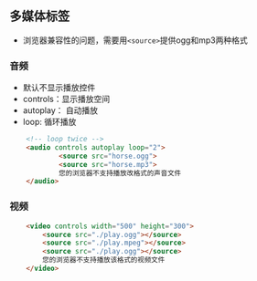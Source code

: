 ## 多媒体标签
- 浏览器兼容性的问题，需要用`<source>`提供ogg和mp3两种格式

### 音频
- 默认不显示播放控件
- controls：显示播放空间
- autoplay： 自动播放
- loop: 循环播放
```html
    <!-- loop twice -->
    <audio controls autoplay loop="2">
            <source src="horse.ogg">
            <source src="horse.mp3">
            您的浏览器不支持播放改格式的声音文件
    </audio>
```

### 视频
```html
    <video controls width="500" height="300">
        <source src="./play.ogg"></source>
        <source src="./play.mpeg"></source>
        <source src="./play.ogg"></source>
        您的浏览器不支持播放该格式的视频文件
    </video>
```




